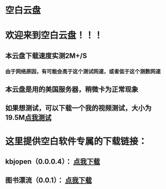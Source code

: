 # 空白云盘
# 欢迎来到空白云盘！！！

## 本云盘下载速度实测2M+/S

### 由于网络原因，有可能会高于这个测试网速，或者低于这个测数网速

## 本云盘是用的美国服务器，稍微卡为正常现象

## 如果想测试，可以下载一个我的视频测试，大小为19.5M[点我测试](https://raw.githubusercontent.com/a2791595978/a2791595978.github.io/master/WebFile/%E8%A1%A8%E7%99%BD%E7%BD%91%E9%A1%B5%E5%88%B6%E4%BD%9C%E7%94%A8%E6%B3%95%E8%A7%86%E9%A2%91%EF%BC%88%E6%96%B0%EF%BC%89.mp4)

# 这里提供空白软件专属的下载链接：

## kbjopen（0.0.0.4）： [点我下载](https://raw.githubusercontent.com/a2791595978/a2791595978.github.io/master/WebFile/kbjopen%EF%BC%880.0.0.4%EF%BC%89.exe)

## 图书漂流（0.0.1）： [点我下载](https://raw.githubusercontent.com/a2791595978/a2791595978.github.io/master/WebFile/%E5%9B%BE%E4%B9%A6%E6%BC%82%E6%B5%81.sb2)

